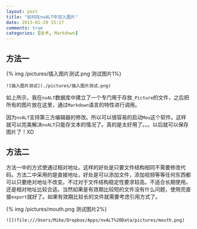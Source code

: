 ```yaml
---
layout: post
title: "如何在nvALT中加入图片"
date: 2013-01-29 15:17
comments: true
categories: [技术, Markdown]
---
```

## 方法一
{% img /pictures/插入图片测试.png 测试图片1%}  

`![插入图片测试](./pictures/插入图片测试.png)`

如上所示，我在`nvALT`数据库中建立了一个专门用于存放`_Picture`的文件，之后把所有的图片放在这里，通过`Markdown`语言的特性进行调用。

因为`nvALT`支持第三方编辑器的修改。所以可以很容易的启动`Mou`这个软件。这样就可以完美解决`nvALT`只能存文本的情况了。真的是太好用了。。。以后就可以保存图片了！XD

## 方法二

方法一中的方式使通过相对地址。这样的好处是只要文件结构相同不需要修改代码。方法二中采用的是直接地址，好处是可以添加文件，添加视频等等任何东西都可以只要绝对地址不改变。不过对于文件结构稳定性要求较高。不适合长期使用。还是相对地址比较合适。当然如果是有效期比较短的文件没有什么问题，使用完直接`export`就好了。如果有效期比较长的文件就需要考虑引用方式了。

{% img /pictures/mouth.png 测试图片2%} 

`![](file:///Users/Mike/Dropbox/Apps/nvALT%20Data/pictures/mouth.png)`